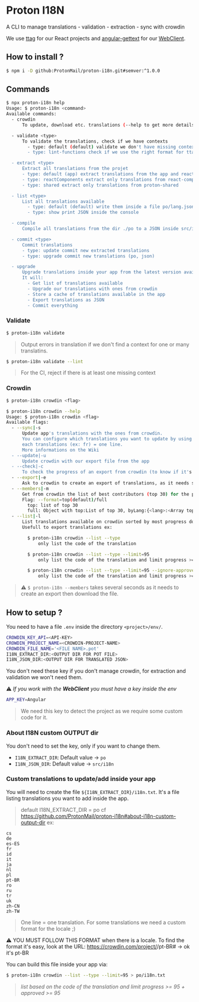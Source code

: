 # Proton I18N

A CLI to manage translations
    - validation
    - extraction
    - sync with crowdin

We use [ttag](https://github.com/ttag-org/ttag) for our React projects and [angular-gettext](https://github.com/rubenv/angular-gettext) for our [WebClient](https://github.com/ProtonMail/WebClient).


## How to install ?

```sh
$ npm i -D github:ProtonMail/proton-i18n.git#semver:^1.0.0
``` 

## Commands
```sh
$ npx proton-i18n help
Usage: $ proton-i18n <command>
Available commands:
  - crowdin
      To update, download etc. translations (--help to get more details)

  - validate <type>
      To validate the translations, check if we have contexts
        - type: default (default) validate we don't have missing context
        - type: lint-functions check if we use the right format for ttag

  - extract <type>
      Extract all translations from the projet
      - type: default (app) extract translations from the app and reactComponents + shared
      - type: reactComponents extract only translations from react-components
      - type: shared extract only translations from proton-shared

  - list <type>
      List all translations available
        - type: default (default) write them inside a file po/lang.json
        - type: show print JSON inside the console

  - compile
      Compile all translations from the dir ./po to a JSON inside src/i18n/<lang>.json

  - commit <type>
      Commit translations
      - type: update commit new extracted translations
      - type: upgrade commit new translations (po, json)

  - upgrade
      Upgrade translations inside your app from the latest version available on crowdin.
      It will:
        - Get list of translations available
        - Upgrade our translations with ones from crowdin
        - Store a cache of translations available in the app
        - Export translations as JSON
        - Commit everything
``` 

### Validate

```sh
$ proton-i18n validate
``` 

> Output errors in translation if we don't find a context for one or many translatins.

```sh
$ proton-i18n validate --lint
``` 

> For the CI, reject if there is at least one missing context


### Crowdin

```sh
$ proton-i18n crowdin <flag>
``` 

```sh
$ proton-i18n crowdin --help
Usage: $ proton-i18n crowdin <flag>
Available flags:
  - --sync|-s
      Update app's translations with the ones from crowdin.
      You can configure which translations you want to update by using a file i18n.txt.
      each translations (ex: fr) = one line.
      More informations on the Wiki
  - --update|-u
      Update crowdin with our export file from the app
  - --check|-c
      To check the progress of an export from crowdin (to know if it's done or not yet)
  - --export|-e
      Ask to crowdin to create an export of translations, as it needs some time to prepare them
  - --members|-m
      Get from crowdin the list of best contributors (top 30) for the project
      Flag: --format=top(default)/full
        top: list of top 30
        full: Object with top:List of top 30, byLang:{<lang>:<Array top contributors>}
  - --list|-l
      List translations available on crowdin sorted by most progress done.
      Usefull to export translations ex:

        $ proton-i18n crowdin --list --type
            only list the code of the translation

        $ proton-i18n crowdin --list --type --limit=95
            only list the code of the translation and limit progress >= 95 + approved >= 95

        $ proton-i18n crowdin --list --type --limit=95 --ignore-approved
            only list the code of the translation and limit progress >= 95
``` 


> :warning: `$ proton-i18n --members` takes several seconds as it needs to create an export then download the file.

## How to setup ?

You need to have a file `.env` inside the directory `<project>/env/`.
```sh
CROWDIN_KEY_API=<API-KEY>
CROWDIN_PROJECT_NAME=<CROWDIN-PROJECT-NAME>
CROWDIN_FILE_NAME='<FILE NAME>.pot'
I18N_EXTRACT_DIR:<OUTPUT DIR FOR POT FILE>
I18N_JSON_DIR:<OUTPUT DIR FOR TRANSLATED JSON>
``` 

You don't need these key if you don't manage crowdin, for extraction and validation we won't need them.

:warning: _If you work with the **WebClient** you must have a key inside the env_
```sh
APP_KEY=Angular
```

> We need this key to detect the project as we require some custom code for it.

### About I18N custom OUTPUT dir

You don't need to set the key, only if you want to change them.
- `I18N_EXTRACT_DIR`: Default value -> `po`
- `I18N_JSON_DIR`: Default value -> `src/i18n`

### Custom translations to update/add inside your app 

You will need to create the file `${I18N_EXTRACT_DIR}/i18n.txt`. It's a file listing translations you want to add inside the app. 

> default I18N_EXTRACT_DIR = po cf https://github.com/ProtonMail/proton-i18n#about-i18n-custom-output-dir
ex:
``` 
cs
de
es-ES
fr
id
it
ja
nl
pl
pt-BR
ro
ru
tr
uk
zh-CN
zh-TW
```

> One line = one translation. For some translations we need a custom format for the locale ;)

 :warning: YOU MUST FOLLOW THIS FORMAT when there is a locale.
 To find the format it's easy, look at the URL: https://crowdin.com/project/<prject-name>/pt-BR# -> ok it's pt-BR

You can build this file inside your app via:

```sh
$ proton-i18n crowdin --list --type --limit=95 > po/i18n.txt
``` 

> _list based on the code of the translation and limit progress >= 95 + approved >= 95_
